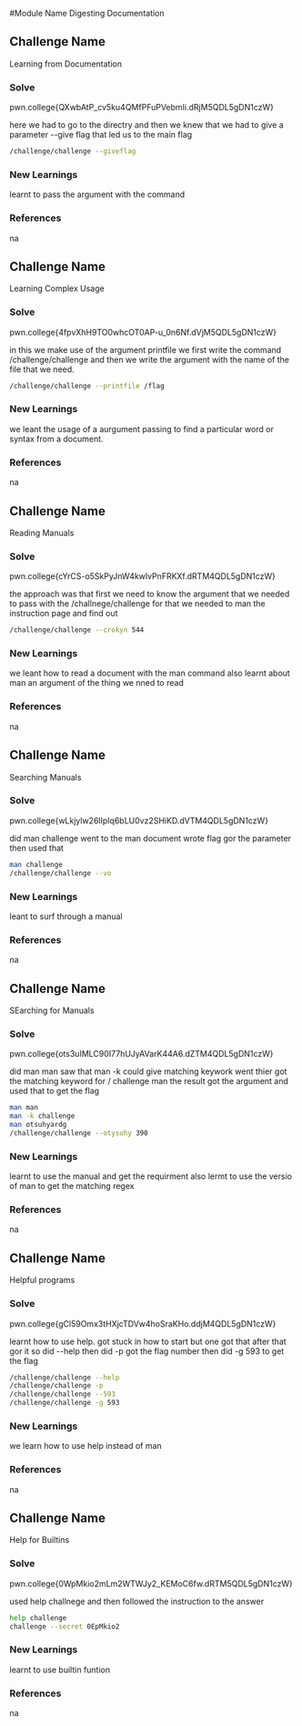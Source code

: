 #Module Name
Digesting Documentation
## Challenge Name
Learning from Documentation
### Solve
pwn.college{QXwbAtP_cv5ku4QMfPFuPVebmIi.dRjM5QDL5gDN1czW}

here we had to go to the directry and then we knew that we had to give a parameter --give flag that led us to the main flag

```bash
/challenge/challenge --giveflag
```

### New Learnings
learnt to pass the argument with the command 

### References 
na

## Challenge Name
Learning Complex Usage
### Solve
pwn.college{4fpvXhH9TO0whcOT0AP-u_0n6Nf.dVjM5QDL5gDN1czW}

in this we make use of the argument printfile we first write the command /challenge/challenge and then we write the argument with the name of the file that we need.

```bash
/challenge/challenge --printfile /flag
```

### New Learnings
we leant the usage of a aurgument  passing to find a particular word or syntax from a document.

### References 
na

## Challenge Name
Reading Manuals
### Solve
pwn.college{cYrCS-o5SkPyJnW4kwlvPnFRKXf.dRTM4QDL5gDN1czW}

the approach was that first we need to know the argument that we needed to pass with the /challnege/challenge for that we needed to man the instruction page and find out

```bash
/challenge/challenge --crokyn 544
```

### New Learnings
we leant how to read a document with the man command also learnt about man an argument of the thing we nned to read

### References 
na


## Challenge Name
Searching Manuals
### Solve
pwn.college{wLkjylw26lIpIq6bLU0vz2SHiKD.dVTM4QDL5gDN1czW}

did man challenge went to the man document wrote flag gor the parameter then used that

```bash
man challenge
/challenge/challenge --vo
```

### New Learnings
leant to surf through a manual 

### References 
na


## Challenge Name
SEarching for Manuals
### Solve
pwn.college{ots3uIMLC90I77hUJyAVarK44A6.dZTM4QDL5gDN1czW}

did man man saw that man -k could give matching keywork went thier got the matching keyword for / challenge man the result got the argument and used that to get the flag

```bash
man man
man -k challenge
man otsuhyardg
/challenge/challenge --otysuhy 390
```

### New Learnings
learnt to use the manual and get the requirment also lermt to use the versio of man to get the matching regex

### References 
na


## Challenge Name
Helpful programs
### Solve
pwn.college{gCl59Omx3tHXjcTDVw4hoSraKHo.ddjM4QDL5gDN1czW}

learnt how to use help. got stuck in how to start but one got that after that gor it so did --help then did -p got the flag number then did -g 593 to get the flag

```bash
/challenge/challenge --help
/challenge/challenge -p
/challenge/challenge --593
/challenge/challenge -g 593
```

### New Learnings
we learn how to use help instead of man

### References 
na


## Challenge Name
Help for Builtins
### Solve
pwn.college{0WpMkio2mLm2WTWJy2_KEMoC6fw.dRTM5QDL5gDN1czW}

used help challnege and then followed the instruction to the answer

```bash
help challenge
challenge --secret 0EpMkio2
```

### New Learnings
learnt to use builtin funtion

### References 
na
